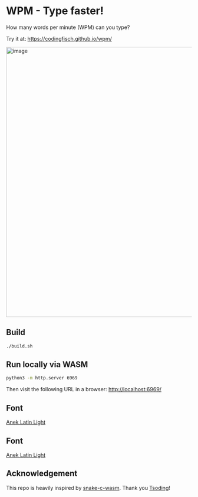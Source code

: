 # WPM - Type faster!

How many words per minute (WPM) can you type? 

Try it at: https://codingfisch.github.io/wpm/

<img width="1587" height="731" alt="image" src="https://github.com/user-attachments/assets/05925c12-b4d1-4139-bec7-db6349c9d51a" />

## Build

```bash
./build.sh
```

## Run locally via WASM

```bash
python3 -m http.server 6969
```
Then visit the following URL in a browser: [http://localhost:6969/](http://localhost:6969/)

## Font

[Anek Latin Light](https://github.com/EkType/Anek)

## Font

[Anek Latin Light](https://github.com/EkType/Anek)

## Acknowledgement

This repo is heavily inspired by [snake-c-wasm](https://github.com/tsoding/snake-c-wasm). Thank you [Tsoding](https://github.com/tsoding)!
